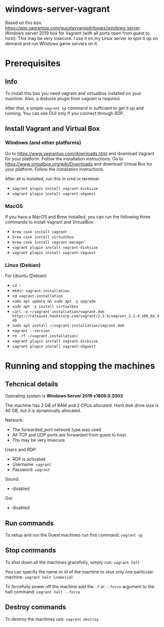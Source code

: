 # windows-server-vagrant
Based on this box: https://app.vagrantup.com/gusztavvargadr/boxes/windows-server
Windows server 2019 box for Vagrant (with all ports open from guest to host). This may be very insecure. I use it on my Linux server to spin it up on demand and run Windows game servers on it.

# Prerequisites
## Info
To install this box you need vagrant and virtualbox installed on your machine. Also, a disksize plugin from vagrant is required.

After that, a simple `vagrant up` command is sufficient to get it up and running. You can see GUI only if you connect through RDP.

## Install Vagrant and Virtual Box
### Windows (and other platforms)
Go to https://www.vagrantup.com/downloads.html and download Vagrant for your platform. Follow the installation instructions.
Go to https://www.virtualbox.org/wiki/Downloads and download Virtual Box for your platform. Follow the installation instructions.

After all is installed, run this in cmd or terminal:
- `vagrant plugin install vagrant-disksize`
- `vagrant plugin install vagrant-vbguest`

### MacOS
If you hava a MacOS and Brew installed, you can run the following three commands to install Vagrant and VirtualBox:
- `brew cask install vagrant`
- `brew cask install virtualbox`
- `brew cask install vagrant-manager`
- `vagrant plugin install vagrant-disksize`
- `vagrant plugin install vagrant-vbguest`

### Linux (Debian)
For Ubuntu (Debian):
- `cd ~`
- `mkdir vagrant-installation`
- `cd vagrant-installation`
- `sudo apt update && sudo apt -y upgrade`
- `sudo apt -y install virtualbox`
- `curl -o ~/vagrant-installation/vagrant.deb https://releases.hashicorp.com/vagrant/2.2.9/vagrant_2.2.9_x86_64.deb`
- `sudo apt install ~/vagrant-installation/vagrant.deb`
- `vagrant --version`
- `rm -rf ~/vagrant-installation/`
- `vagrant plugin install vagrant-disksize`
- `vagrant plugin install vagrant-vbguest`

# Running and stopping the machines
## Tehcnical details
Operating system is **Windows Server 2019 v1809.0.2003**

The machine has 2 GB of RAM and 2 CPUs allocated. Hard disk drive size is 40 GB, but it is dynamically allocated.

Network:
- The forwarded_port network type was used
- All TCP and UDP ports are forwarded from guest to host
- Ths may be very insecure.

Users and RDP:
- RDP is activated
- Username: `vagrant`
- Password: `vagrant`

Sound:
- disabled

Gui:
- disabled

## Run commands
To setup and run the Guest machines run this command:
`vagrant up`

## Stop commands
To shut down all the machines gracefully, simply run:
`vagrant halt`

You can specify the name or id of the machine to shut only one particular machine.
`vagrant halt [name|id]`

To forcefully power off the machine add the `-f` or `--force` argument to the halt command:
`vagrant halt --force`

## Destroy commands
To destroy the machines use:
`vagrant destroy`
